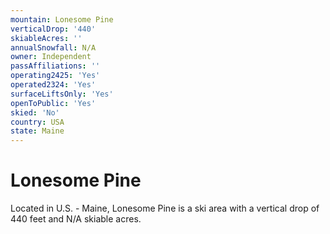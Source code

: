 ```yaml
---
mountain: Lonesome Pine
verticalDrop: '440'
skiableAcres: ''
annualSnowfall: N/A
owner: Independent
passAffiliations: ''
operating2425: 'Yes'
operated2324: 'Yes'
surfaceLiftsOnly: 'Yes'
openToPublic: 'Yes'
skied: 'No'
country: USA
state: Maine
---
```


# Lonesome Pine

Located in U.S. - Maine, Lonesome Pine is a ski area with a vertical drop of 440 feet and N/A skiable acres.
